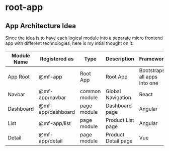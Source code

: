 # root-app

## App Architecture Idea

Since the idea is to have each logical module into a separate micro frontend app with different technologies, here is my intial thought on it:

| Module Name | Registered as     | Type          | Description         | Framework                    |
| ----------- | ----------------- | ------------- | ------------------- | ---------------------------- |
| App Root    | @mf-app           | Root App      | Root App            | Bootstraps all apps into one | -- |
| Navbar      | @mf-app/navbar    | common module | Global Navigation   | React                        |
| Dashboard   | @mf-app/dashboard | page module   | Dashboard page      | Angular                      | React |
| List        | @mf-app/list      | page module   | Product List page   | Angular                      |
| Detail      | @mf-app/detail    | page module   | Product Detail page | Vue                          |
